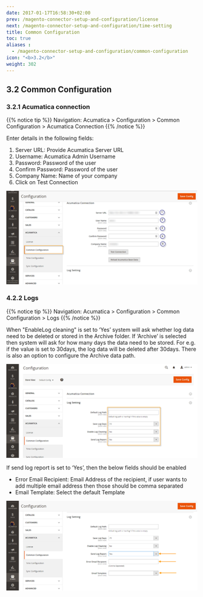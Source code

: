 ```yaml
---
date: 2017-01-17T16:58:30+02:00
prev: /magento-connector-setup-and-configuration/license
next: /magento-connector-setup-and-configuration/time-setting
title: Common Configuration
toc: true
aliases :
  - /magento-connector-setup-and-configuration/common-configuration
icon: "<b>3.2</b>"
weight: 302
---
```


## 3.2 Common Configuration

### 3.2.1	Acumatica connection

{{% notice tip %}} 
Navigation: Acumatica > Configuration > Common Configuration > Acumatica Connection
{{% /notice %}}

Enter details in the following fields:

1.	Server URL: Provide Acumatica Server URL
2.	Username: Acumatica Admin Username
3.	Password: Password of the user 
4.	Confirm Password: Password of the user
5.	Company Name: Name of your company
6.	Click on Test Connection

![acumatica-connection](images/acumatica-connection.png?classes=shadow)

### 4.2.2	Logs

{{% notice tip %}} 
Navigation: Acumatica > Configuration > Common Configuration > Logs
{{% /notice %}}

When "EnableLog cleaning" is set to ‘Yes’ system will ask whether log data need to be deleted or stored in the Archive folder. If ‘Archive’ is selected then system will ask for how many days the data need to be stored. For e.g. if the value is set to 30days, the log data will be deleted after 30days. There is also an option to configure the Archive data path.

![log-setting](images/log-setting.png?classes=shadow)

If send log report is set to ‘Yes’, then the  below fields should be enabled
* Error Email Recipient: Email Address of the recipient, if user wants to add multiple email address then those should be comma separated
* Email  Template: Select the default Template

![log-setting-1](images/log-setting-1.png?classes=shadow)


